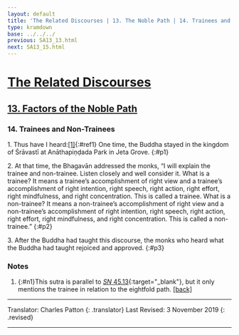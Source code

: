 ```yaml
---
layout: default
title: 'The Related Discourses | 13. The Noble Path | 14. Trainees and Non-Trainees'
type: kramdown
base: ../../../
previous: SA13_13.html
next: SA13_15.html
---
```


# [The Related Discourses](../index.html)
## [13. Factors of the Noble Path](index.html)
### 14. Trainees and Non-Trainees

1\. Thus have I heard:[\[1\]](#n1){:#ref1} One time, the Buddha stayed in the kingdom of Śrāvastī at Anāthapiṇḍada Park in Jeta Grove.
{:#p1}

2\. At that time, the Bhagavān addressed the monks, “I will explain the trainee and non-trainee. Listen closely and well consider it. What is a trainee? It means a trainee’s accomplishment of right view and a trainee’s accomplishment of right intention, right speech, right action, right effort, right mindfulness, and right concentration. This is called a trainee. What is a non-trainee? It means a non-trainee’s accomplishment of right view and a non-trainee’s accomplishment of right intention, right speech, right action, right effort, right mindfulness, and right concentration. This is called a non-trainee.”
{:#p2}

3\. After the Buddha had taught this discourse, the monks who heard what the Buddha had taught rejoiced and approved.
{:#p3}

### Notes
1. {:#n1}This sutra is parallel to [<em>SN</em> 45.13](https://suttacentral.net/sn45.13){:target="_blank"}, but it only mentions the trainee in relation to the eightfold path. [\[back\]](#ref1)

---

Translator: Charles Patton
{: .translator}
Last Revised: 3 November 2019
{: .revised}

---